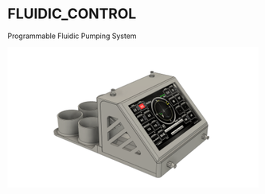 # FLUIDIC_CONTROL
Programmable Fluidic Pumping System 

![picture](https://github.com/GabStP13rr3/FLUIDIC_CONTROL/blob/main/Visuals/Prototype.png) 


